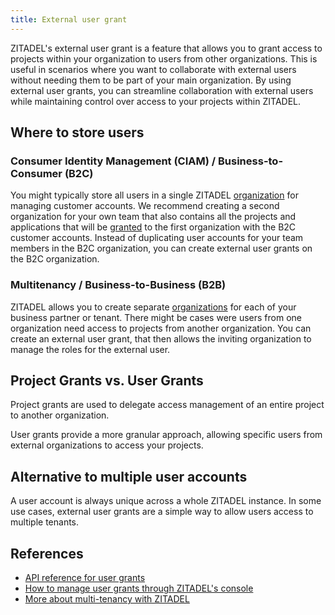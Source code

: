 ```yaml
---
title: External user grant
---
```


ZITADEL's external user grant is a feature that allows you to grant access to projects within your organization to users from other organizations.
This is useful in scenarios where you want to collaborate with external users without needing them to be part of your main organization.
By using external user grants, you can streamline collaboration with external users while maintaining control over access to your projects within ZITADEL.

## Where to store users

### Consumer Identity Management (CIAM) / Business-to-Consumer (B2C)

You might typically store all users in a single ZITADEL [organization](../structure/organizations) for managing customer accounts.
We recommend creating a second organization for your own team that also contains all the projects and applications that will be [granted](../structure/granted_projects) to the first organization with the B2C customer accounts.
Instead of duplicating user accounts for your team members in the B2C organization, you can create external user grants on the B2C organization.

### Multitenancy / Business-to-Business (B2B)

ZITADEL allows you to create separate [organizations](../structure/organizations) for each of your business partner or tenant.
There might be cases were users from one organization need access to projects from another organization.
You can create an external user grant, that then allows the inviting organization to manage the roles for the external user.

## Project Grants vs. User Grants

Project grants are used to delegate access management of an entire project to another organization.

User grants provide a more granular approach, allowing specific users from external organizations to access your projects.

## Alternative to multiple user accounts

A user account is always unique across a whole ZITADEL instance.
In some use cases, external user grants are a simple way to allow users access to multiple tenants.

## References

* [API reference for user grants](/docs/category/apis/resources/mgmt/user-grants)
* [How to manage user grants through ZITADEL's console](/docs/guides/manage/console/roles#authorizations)
* [More about multi-tenancy with ZITADEL](/blog/multi-tenancy-with-organizations)

